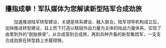 ## 攥指成拳！军队媒体为您解读新型陆军合成劲旅
　　加速推进陆军转型建设，关键是体系建设、融入联合。陆军领导机构成立后，加快推进转型建设，自上而下打造以精锐作战力量为主体的陆战力量体系，实现了由里到外的“脱胎换骨”，从合成营到合成旅，再到兵种齐备的新型集团军，一支支合成劲旅在转型路上步履铿锵。


